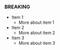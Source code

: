 
### BREAKING

* Item 1
  - More about item 1
* Item 2
  - More about item 2
* Item 3
  - More about item 3

